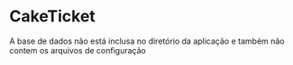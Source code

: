 CakeTicket
==========

A base de dados não está inclusa no diretório da aplicação e também não contem os arquivos de configuração 
